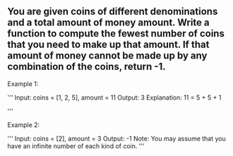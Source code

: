 ## You are given coins of different denominations and a total amount of money amount. Write a function to compute the fewest number of coins that you need to make up that amount. If that amount of money cannot be made up by any combination of the coins, return -1.

Example 1:

'''
    Input: coins = [1, 2, 5], amount = 11
    Output: 3 
    Explanation: 11 = 5 + 5 + 1
    
'''

Example 2:

'''
Input: coins = [2], amount = 3
Output: -1
Note:
You may assume that you have an infinite number of each kind of coin.
'''